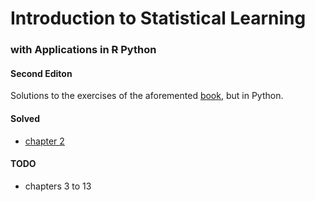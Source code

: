# Introduction to Statistical Learning 
### with Applications in ~~R~~ Python
#### Second Editon

Solutions to the exercises of the aforemented [book](https://www.statlearning.com/), but in Python.

#### Solved

* [chapter 2](chapter2.ipynb)

#### TODO

* chapters 3 to 13